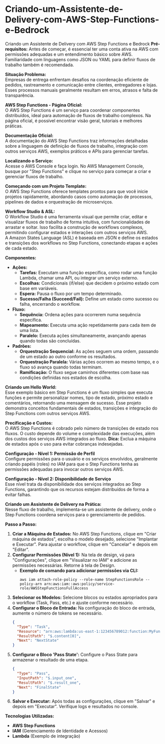 # Criando-um-Assistente-de-Delivery-com-AWS-Step-Functions-e-Bedrock
Criando um Assistente de Delivery com AWS Step Functions e Bedrock
**Pré-requisitos:**
Antes de começar, é essencial ter uma conta ativa na AWS com permissões adequadas e um entendimento básico sobre AWS. Familiaridade com linguagens como JSON ou YAML para definir fluxos de trabalho também é recomendada.

**Situação Problema:**  
Empresas de entrega enfrentam desafios na coordenação eficiente de pedidos, rastreamento e comunicação entre clientes, entregadores e lojas. Esses processos manuais geralmente resultam em erros, atrasos e falta de transparência.

**AWS Step Functions - Página Oficial:**  
O AWS Step Functions é um serviço para coordenar componentes distribuídos, ideal para automação de fluxos de trabalho complexos. Na página oficial, é possível encontrar visão geral, tutoriais e melhores práticas.

**Documentação Oficial:**  
A documentação do AWS Step Functions traz informações detalhadas sobre a linguagem de definição de fluxos de trabalho, integração com outros serviços AWS, exemplos práticos e APIs para gerenciar tarefas.

**Localizando o Serviço:**  
Acesse o AWS Console e faça login. No AWS Management Console, busque por "Step Functions" e clique no serviço para começar a criar e gerenciar fluxos de trabalho.

**Começando com um Projeto Template:**  
O AWS Step Functions oferece templates prontos para que você inicie projetos rapidamente, abordando casos como automação de processos, pipelines de dados e orquestração de microserviços.

**Workflow Studio & ASL:**  
O Workflow Studio é uma ferramenta visual que permite criar, editar e visualizar fluxos de trabalho de forma intuitiva, com funcionalidades de arrastar e soltar. Isso facilita a construção de workflows complexos, permitindo configurar estados e interações com outros serviços AWS.  
A Amazon States Language (ASL) é baseada em JSON e define os estados e transições dos workflows no Step Functions, conectando etapas e ações de cada estado.  

**Componentes:**
- **Ações:**
  - **Tarefas:** Executam uma função específica, como rodar uma função Lambda, chamar uma API, ou integrar um serviço externo.
  - **Escolhas:** Condicionais (if/else) que decidem o próximo estado com base em variáveis.
  - **Espera:** Pausa o fluxo por um tempo determinado.
  - **Sucesso/Falha (Succeed/Fail):** Define um estado como sucesso ou falha, encerrando o workflow.
- **Fluxo:**
  - **Sequência:** Ordena ações para ocorrerem numa sequência específica.
  - **Mapeamento:** Executa uma ação repetidamente para cada item de uma lista.
  - **Paralelo:** Executa ações simultaneamente, avançando apenas quando todas são concluídas.
- **Padrões:**
  - **Orquestração Sequencial:** As ações seguem uma ordem, passando de um estado ao outro conforme os resultados.
  - **Orquestração Paralela:** Várias ações ocorrem ao mesmo tempo, e o fluxo só avança quando todas terminam.
  - **Ramificação:** O fluxo segue caminhos diferentes com base nas condições definidas nos estados de escolha.

**Criando um Hello World:**  
Esse exemplo básico em Step Functions é um fluxo simples que executa funções e permite personalizar nomes, tipo de estado, próximo estado e comentários, retornando uma mensagem de sucesso. Esse projeto demonstra conceitos fundamentais de estados, transições e integração do Step Functions com outros serviços AWS.

**Precificação e Custos:**  
O AWS Step Functions é cobrado pelo número de transições de estado nos fluxos. O custo depende do volume e complexidade das execuções, além dos custos dos serviços AWS integrados ao fluxo. **Dica:** Exclua a máquina de estados após o uso para evitar cobranças indesejadas.

**Configuração - Nível 1: Permissão de Perfil**  
Configure permissões para o usuário e os serviços envolvidos, geralmente criando papéis (roles) no IAM para que o Step Functions tenha as permissões adequadas para invocar outros serviços AWS.

**Configuração - Nível 2: Disponibilidade de Serviço**  
Esse nível trata da disponibilidade dos serviços integrados ao Step Functions, garantindo que os recursos estejam distribuídos de forma a evitar falhas.

**Criando um Assistente de Delivery na Prática:**  
Nesse fluxo de trabalho, implementa-se um assistente de delivery, onde o Step Functions coordena serviços para o gerenciamento de pedidos.

**Passo a Passo:**
1. **Criar a Máquina de Estados:** No AWS Step Functions, clique em "Criar máquina de estados", escolha o modelo desejado, selecione "Implantar e Executar". Para ajustar o workflow, clique em "Cancelar" e depois em "Editar".
2. **Configurar Permissões (Nível 1):** Na tela de design, vá para "Configurações", clique em "Visualizar no IAM" e adicione as permissões necessárias. Retorne à tela de Design.
   - **Exemplo de comando para adicionar permissões via CLI:**
     ```shell
     aws iam attach-role-policy --role-name StepFunctionsRole --policy-arn arn:aws:iam::aws:policy/service-role/AWSStepFunctionsFullAccess
     ```
3. **Selecionar os Modelos:** Selecione blocos ou estados apropriados para o workflow (Task, Pass, etc.) e ajuste conforme necessário.
4. **Configurar o Bloco de Entrada:** Na configuração do bloco de entrada, aumente o número de tokens se necessário.
   ```json
   {
     "Type": "Task",
     "Resource": "arn:aws:lambda:us-east-1:123456789012:function:MyFunction",
     "ResultPath": "$.content[0]",
     "Next": "NextState"
   }
   ```
5. **Configurar o Bloco 'Pass State':** Configure o Pass State para armazenar o resultado de uma etapa.
   ```json
   {
     "Type": "Pass",
     "InputPath": "$.input_one",
     "ResultPath": "$.result_one",
     "Next": "FinalState"
   }
   ```
6. **Salvar e Executar:** Após todas as configurações, clique em "Salvar" e depois em "Executar". Verifique logs e resultados no console.

**Tecnologias Utilizadas:**
- **AWS Step Functions**
- **IAM** (Gerenciamento de Identidade e Acessos)
- **Lambda** (Exemplo de integração)
